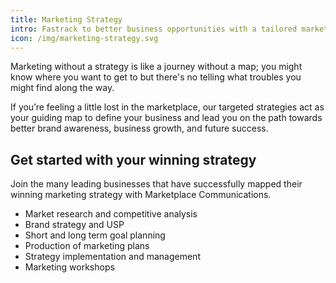 ```yaml
---
title: Marketing Strategy
intro: Fastrack to better business opportunities with a tailored marketing strategy
icon: /img/marketing-strategy.svg
---
```


Marketing without a strategy is like a journey without a map; you might know
where you want to get to but there's no telling what troubles you might find
along the way.


If you’re feeling a little lost in the marketplace, our targeted strategies
act as your guiding map to define your business and lead you on the path
towards better brand awareness, business growth, and future success.


## Get started with your winning strategy


Join the many leading businesses that have successfully mapped their winning
marketing strategy with Marketplace Communications.


* Market research and competitive analysis
* Brand strategy and USP
* Short and long term goal planning
* Production of marketing plans
* Strategy implementation and management
* Marketing workshops
